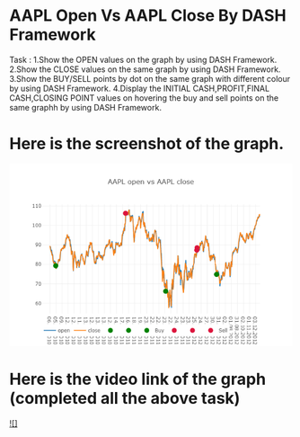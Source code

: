 # AAPL Open Vs AAPL Close By DASH Framework

Task :
  1.Show the OPEN values on the graph by using DASH Framework.
  2.Show the CLOSE values on the same graph by using DASH Framework.
  3.Show the BUY/SELL points by dot on the same graph with different colour by using DASH Framework.
  4.Display the INITIAL CASH,PROFIT,FINAL CASH,CLOSING POINT values on hovering the buy and sell points on the same graphh by using DASH       Framework.

# Here is the screenshot of the graph.

![](data/Finalplot.png)

# Here is the video link of the graph (completed all the above task)

[![]](data/Dash(AAPL%20Open%20VS%20AAPL%20Close).mp4)

